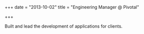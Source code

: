 +++
date = "2013-10-02"
title = "Engineering Manager @ Pivotal"

+++

Built and lead the development of applications for clients.

 
